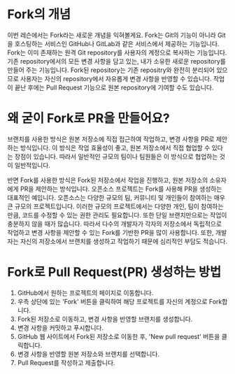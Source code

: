 # Fork의 개념

이번 레슨에서는 Fork라는 새로운 개념을 익혀볼게요. Fork는 Git의 기능이 아니라 Git을 호스팅하는 서비스인 GitHub나 GitLab과 같은 서비스에서 제공하는 기능입니다. Fork는 이미 존재하는 원격 Git repository를 사용자의 계정으로 복사하는 기능입니다. 기존 repository에서의 모든 변경 사항을 담고 있는, 내가 소유한 새로운 repository를 만들어 주는 기능입니다. Fork된 repository는 기존 repositry와 완전히 분리되어 있으므로 사용자는 자신의 repository에서 자유롭게 변경 사항을 반영할 수 있습니다. 작업이 끝난 후에는 Pull Request 기능으로 원본 repository에 기여할 수도 있습니다.


# 왜 굳이 Fork로 PR을 만들어요?

브랜치를 사용한 방식은 원본 저장소에 직접 접근하여 작업하고, 변경 사항을 PR로 제안하는 방식입니다. 이 방식은 작업 효율성이 좋고, 원본 저장소에서 직접 협업할 수 있다는 장점이 있습니다. 따라서 일반적인 규모의 팀이나 팀원들은 이 방식으로 협업하는 것이 일반적입니다.

반면 Fork를 사용한 방식은 Fork된 저장소에서 작업을 진행하고, 원본 저장소의 소유자에게 PR을 제안하는 방식입니다. 오픈소스 프로젝트는 Fork를 사용해 PR을 생성하는 대표적인 예입니다. 오픈소스는 다양한 규모의 팀, 커뮤니티 및 개인들이 참여하는 매우 큰 규모의 프로젝트입니다. 이러한 규모의 프로젝트에서는 다양한 개인, 팀이 참여하는 만큼, 코드를 수정할 수 있는 권한 관리도 필요합니다. 또한 단일 브랜치만으로는 작업이 충분하지 않을 때가 많습니다. 따라서 다수의 개발자가 각자의 저장소에서 독립적으로 작업하고 변경 사항을 제안할 수 있는 Fork를 기반한 PR을 많이 사용합니다. 또한, 개발자는 자신의 저장소에서 브랜치를 생성하고 작업하기 때문에 심리적인 부담도 적습니다.

# Fork로 Pull Request(PR) 생성하는 방법

1. GitHub에서 원하는 프로젝트의 페이지로 이동합니다.
2. 우측 상단에 있는 'Fork' 버튼을 클릭하여 해당 프로젝트를 자신의 계정으로 Fork합니다.
3. Fork된 저장소로 이동하고, 변경 사항을 반영할 브랜치를 생성합니다.
4. 변경 사항을 커밋하고 푸시합니다.
5. GitHub 웹 사이트에서 Fork된 저장소로 이동한 후, 'New pull request' 버튼을 클릭합니다.
6. 변경 사항을 반영할 원본 저장소와 브랜치를 선택합니다.
7. Pull Request를 작성하고 제출합니다.